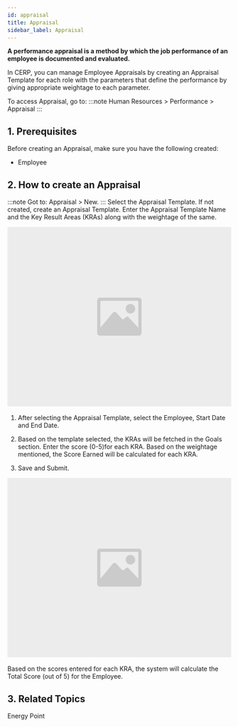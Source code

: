 ```yaml
---
id: appraisal
title: Appraisal
sidebar_label: Appraisal
---
```


**A performance appraisal is a method by which the job performance of an employee is documented and evaluated.**

In CERP, you can manage Employee Appraisals by creating an Appraisal Template for each role with the parameters that define the performance by giving appropriate weightage to each parameter.

To access Appraisal, go to:
:::note
Human Resources > Performance > Appraisal
:::

## 1. Prerequisites

Before creating an Appraisal, make sure you have the following created:

- Employee

## 2. How to create an Appraisal

:::note
Got to: Appraisal > New.
:::
Select the Appraisal Template. If not created, create an Appraisal Template. Enter the Appraisal Template Name and the Key Result Areas (KRAs) along with the weightage of the same.

![image](images/image.jpg)

1. After selecting the Appraisal Template, select the Employee, Start Date and End Date.

1. Based on the template selected, the KRAs will be fetched in the Goals section. Enter the score (0-5)for each KRA. Based on the weightage mentioned, the Score Earned will be calculated for each KRA.
1. Save and Submit.

![image](images/image.jpg)

Based on the scores entered for each KRA, the system will calculate the Total Score (out of 5) for the Employee.

## 3. Related Topics

Energy Point
